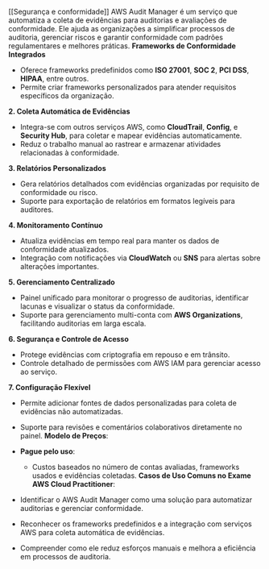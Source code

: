 [[Segurança e conformidade]]
AWS Audit Manager é um serviço que automatiza a coleta de evidências para auditorias e avaliações de conformidade. Ele ajuda as organizações a simplificar processos de auditoria, gerenciar riscos e garantir conformidade com padrões regulamentares e melhores práticas.
**Frameworks de Conformidade Integrados**

- Oferece frameworks predefinidos como **ISO 27001**, **SOC 2**, **PCI DSS**, **HIPAA**, entre outros.
- Permite criar frameworks personalizados para atender requisitos específicos da organização.

**2. Coleta Automática de Evidências**

- Integra-se com outros serviços AWS, como **CloudTrail**, **Config**, e **Security Hub**, para coletar e mapear evidências automaticamente.
- Reduz o trabalho manual ao rastrear e armazenar atividades relacionadas à conformidade.

**3. Relatórios Personalizados**

- Gera relatórios detalhados com evidências organizadas por requisito de conformidade ou risco.
- Suporte para exportação de relatórios em formatos legíveis para auditores.

**4. Monitoramento Contínuo**

- Atualiza evidências em tempo real para manter os dados de conformidade atualizados.
- Integração com notificações via **CloudWatch** ou **SNS** para alertas sobre alterações importantes.

**5. Gerenciamento Centralizado**

- Painel unificado para monitorar o progresso de auditorias, identificar lacunas e visualizar o status da conformidade.
- Suporte para gerenciamento multi-conta com **AWS Organizations**, facilitando auditorias em larga escala.

**6. Segurança e Controle de Acesso**

- Protege evidências com criptografia em repouso e em trânsito.
- Controle detalhado de permissões com AWS IAM para gerenciar acesso ao serviço.

**7. Configuração Flexível**

- Permite adicionar fontes de dados personalizadas para coleta de evidências não automatizadas.
- Suporte para revisões e comentários colaborativos diretamente no painel.
**Modelo de Preços**:

- **Pague pelo uso**:
    - Custos baseados no número de contas avaliadas, frameworks usados e evidências coletadas.
**Casos de Uso Comuns no Exame AWS Cloud Practitioner**:

- Identificar o AWS Audit Manager como uma solução para automatizar auditorias e gerenciar conformidade.
- Reconhecer os frameworks predefinidos e a integração com serviços AWS para coleta automática de evidências.
- Compreender como ele reduz esforços manuais e melhora a eficiência em processos de auditoria.